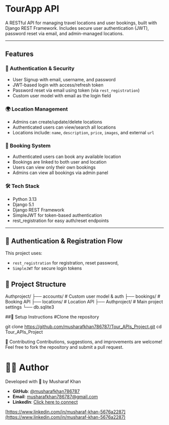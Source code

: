 # TourApp API

A RESTful API for managing travel locations and user bookings, built with Django REST Framework. Includes secure user authentication (JWT), password reset via email, and admin-managed locations.

---

## Features

### 🔐 Authentication & Security
- User Signup with email, username, and password
- JWT-based login with access/refresh token
- Password reset via email using token (via `rest_registration`)
- Custom user model with email as the login field

### 🌍 Location Management
- Admins can create/update/delete locations
- Authenticated users can view/search all locations
- Locations include: `name`, `description`, `price`, `images`, and external `url`

### 📆 Booking System
- Authenticated users can book any available location
- Bookings are linked to both user and location
- Users can view only their own bookings
- Admins can view all bookings via admin panel

### 🛠 Tech Stack
- Python 3.13
- Django 5.1
- Django REST Framework
- SimpleJWT for token-based authentication
- rest_registration for easy auth/reset endpoints

---

## 🔐 Authentication & Registration Flow

This project uses:
- `rest_registration` for registration, reset password,
- `SimpleJWT` for secure login tokens

## 📁 Project Structure
  
Authproject/
├── accounts/       # Custom user model & auth
├── bookings/       # Booking API
├── locations/      # Location API
├── Authproject/    # Main project settings
└── db.sqlite3  

##🔧 Setup Instructions
#Clone the repository

git clone https://github.com/musharafkhan786787/Tour_APIs_Project.git
cd Tour_APIs_Project

🤝 Contributing
Contributions, suggestions, and improvements are welcome!
Feel free to fork the repository and submit a pull request.

# 👨‍💻 Author
Developed with 💙 by Musharaf Khan
- **GitHub**: [@musharafkhan786787](https://github.com/musharafkhan786787)
- **Email**: musharafkhan786787@gmail.com
- **LinkedIn**: [Click here to connect](https://www.linkedin.com/in/musharaf-khan-5676a2287)

[https://www.linkedin.com/in/musharaf-khan-5676a2287](https://www.linkedin.com/in/musharaf-khan-5676a2287)
